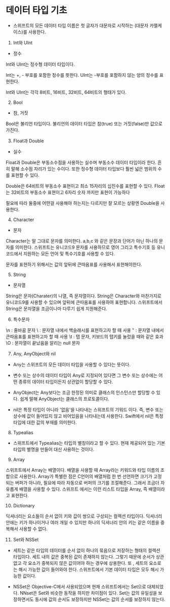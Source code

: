 # 데이터 타입 기초

- 스위프트의 모든 데이터 타입 이름은 첫 글자가 대문자로 시작하는 (대문자 카멜케이스)를 사용한다.

1. Int와 UInt

- 정수

Int와 UInt는 정수형 데이터 타입이다.

Int는 +, - 부호를 포함한 정수를 뜻한다.
UInt는 -부호를 포함하지 않는 양의 정수를 표현한다.

Int와 UInt는 각각 8비트, 16비트, 32비트, 64비트의 형태가 있다.

2. Bool

- 참, 거짓

Bool은 불리언 타입이다.
불리언의 데이터 타입은 참(true) 또는 거짓(false)만 값으로 가진다.

3. Float과 Double

- 실수

Float과 Double은 부동소수점을 사용하는 실수며 부동소수 데이터 타입이라 한다.
흔히 말해 소수점 자리가 있는 수이다.
또한 정수형 데이터 타입보다 훨씬 넓은 범위의 수를 표현할 수 있다.

Double은 64비트의 부동소수 표현이고 최소 15자리의 십진수를 표현할 수 있다.
Float는 32비트의 부동소수 표현이고 6자리 숫자 까지만 표현이 가능하다

필요에 따라 둘중에 어떤걸 사용해야 하는지는 다르지만 잘 모르는 상황엔 Double을 사용한다.

4. Character

- 문자

Character는 말 그대로 문자를 의미한다. 
a,b,c 와 같은 문장과 단어가 아닌 하나의 문자를 의미한다.
스위프트는 유니코드9 문자를 사용하므로 영어 그리고 특수기호 등 유니코드에서 지원하는 모든 언어 및 특수기호를 사용할 수 있다.

문자를 표현하기 위해서는 값의 앞뒤에 큰따옴표를 사용해서 표현해야한다.

5. String

- 문자열

String은 문자(Charater)의 나열, 즉 문자열이다. 
String은 Character와 마찬가지로 유니코드9를 사용할 수 있으며 앞뒤에 큰따옴표를 사용하여 표현합니다.
스위프트에서 String은 문자열을 조금이나마 다루기 쉽게 지원해준다.

6. 특수문자

\n : 줄바꿈 문자
\\ : 문자열 내에서 백슬래시를 표현하고자 할 때 사용
\" : 문자열 내에서 큰따옴표를 표현하고자 할 때 사용
\t : 탭 문자, 키보드의 탭키를 눌렀을 때와 같은 효과
\O : 문자열이 끝났음을 알리는 null 문자

7. Any, AnyObject와 nil

- Any는 스위프트의 모든 데이터 타입을 사용할 수 있다는 뜻이다.
- 변수 또는 상수의 데이터 타입이 Any로 지정되어 있다면 그 변수 또는 상수에는 어떤 종류의 데이터 타입이든지 상관없이 할당할 수 있다.


- AnyObject는 Any보다는 조금 한정된 의미로 클래스의 인스턴스만 할당할 수 있다.
쉽게 말해 AnyObject는 클래스의 프로토콜이다.

- nil은 특정 타입이 아니라 '없음'을 나타내는 스위프트의 기워드 이다. 
즉, 변수 또는 상수에 값이 들어있지 않고 비어있음을 나타내는데 사용한다.
Swift에서 nil은 특정 타입에 대한 값의 부재를 의미한다.

8. Typealias

- 스위프트에서 Typealias는 타입의 별칭이라고 할 수 있다. 
현재 제공되어 있는 기본 타입의 별명을 만들어 대신 사용하는 것이다.

9. Array

스위프트에서 Array는 배열이다. 
배열을 사용할 때 Array라는 키워드와 타입 이름의 조합으로 사용한다.
Array가 특별한 점은 C언어의 배열처럼 한 번 선언하면 크기가 고정되는 버퍼가 아니라, 필요에 따라 자동으로 버퍼의 크기를 조절해준다.
그래서 조금더 자유롭게 배열을 사용할 수 있다.
스위프트 에서는 이런 리스트 타입을 Array, 즉 배열이라고 표현한다.

10. Dictionary

딕셔너리는 요소들이 순서 없이 키와 값이 쌍으로 구성되는 컬렉션 타입이다. 
딕셔너리 안에는 키가 하나이거나 여러 개일 수 있지만 하나의 딕셔너리 안의 키는 같은 이름을 중복해서 사용할 수 없다.

11. Set와 NSSet
- 세트는 같은 타입의 데이터를 순서 없이 하나의 묶음으로 저장하는 형태의 컬렉션 타입이다.
세트 내의 값은 중복된 값이 존재하지 않는다. 
그렇기 때문에 순서가 상관없고 각 요소가 중복되지 않은 값이어야 하는 경우에 상용한다.
또 , 세트의 요소로는 해시 가능한 값이 들어와야 한다.
스위프트에서 기본 데이터 타입은 모두 해시 가능한 값이다.


- NSSet은 Objective-C에서 사용되었으며 현재 스위프트에서는 Set으로 대체되었다.
NNset은 Set와 비슷한 동작을 하지만 차이점이 있다. Set는 값의 유일성을 보장하면서도 동시에 값의 순서도 보장하지만 NSSet는 값의 순서를 보장하지 않는다.


